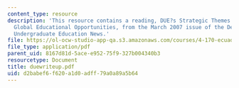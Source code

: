 ```yaml
---
content_type: resource
description: 'This resource contains a reading, DUE?s Strategic Themes: Providing
  Global Educational Opportunities, from the March 2007 issue of the Department of
  Undergraduate Education News.'
file: https://ol-ocw-studio-app-qa.s3.amazonaws.com/courses/4-170-ecuador-workshop-fall-2006/d2babef6f620a1d0adff79a0a89a5b64_duewriteup.pdf
file_type: application/pdf
parent_uid: 8167d81d-5ace-e952-75f9-327b004340b3
resourcetype: Document
title: duewriteup.pdf
uid: d2babef6-f620-a1d0-adff-79a0a89a5b64
---
```

